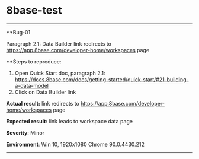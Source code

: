 # 8base-test

**************************************
**Bug-01

Paragraph 2.1: Data Builder link redirects to https://app.8base.com/developer-home/workspaces page

**Steps to reproduce:

1. Open Quick Start doc, paragraph 2.1: https://docs.8base.com/docs/getting-started/quick-start/#21-building-a-data-model
2. Click on Data Builder link

**Actual result:** link redirects to https://app.8base.com/developer-home/workspaces page

**Expected result:** link leads to workspace data page

**Severity**: Minor

**Environment**: Win 10, 1920x1080 Chrome 90.0.4430.212

**************************************
